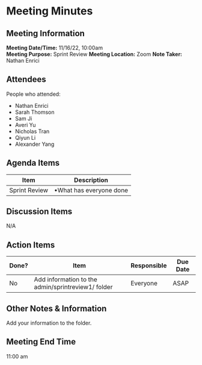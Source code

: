 # Meeting Minutes
## Meeting Information
**Meeting Date/Time:** 11/16/22, 10:00am  
**Meeting Purpose:** Sprint Review
**Meeting Location:** Zoom
**Note Taker:** Nathan Enrici

## Attendees
People who attended:
- Nathan Enrici
- Sarah Thomson
- Sam Ji
- Averi Yu
- Nicholas Tran
- Qiyun Li
- Alexander Yang

## Agenda Items

Item | Description
---- | ----
Sprint Review | •What has everyone done

## Discussion Items
N/A


## Action Items
| Done? | Item | Responsible | Due Date |
| ---- | ---- | ---- | ---- |
|No | Add information to the admin/sprintreview1/ folder | Everyone | ASAP |

## Other Notes & Information
Add your information to the folder.

## Meeting End Time
11:00 am